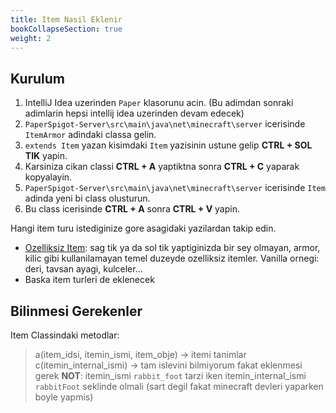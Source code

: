 ```yaml
---
title: Item Nasil Eklenir
bookCollapseSection: true
weight: 2
---
```


## Kurulum
1. IntelliJ Idea uzerinden `Paper` klasorunu acin. (Bu adimdan sonraki adimlarin hepsi intellij idea uzerinden devam edecek)
2. `PaperSpigot-Server\src\main\java\net\minecraft\server` icerisinde `ItemArmor` adindaki classa gelin.
3. `extends Item` yazan kisimdaki `Item` yazisinin ustune gelip **CTRL + SOL TIK** yapin.
4. Karsiniza cikan classi **CTRL + A** yaptiktna sonra **CTRL + C** yaparak kopyalayin.
5. `PaperSpigot-Server\src\main\java\net\minecraft\server` icerisinde `Item` adinda yeni bi class olusturun.
6. Bu class icerisinde **CTRL + A** sonra **CTRL + V** yapin.

Hangi item turu istediginize gore asagidaki yazilardan takip edin.
- [Ozelliksiz Item](./ozelliksiz): sag tik ya da sol tik yaptiginizda bir sey olmayan, armor, kilic gibi kullanilamayan temel duzeyde ozelliksiz itemler. Vanilla ornegi: deri, tavsan ayagi, kulceler...
- Baska item turleri de eklenecek


## Bilinmesi Gerekenler
Item Classindaki metodlar:
> a(item_idsi, itemin_ismi, item_obje) -> itemi tanimlar
> c(itemin_internal_ismi) -> tam islevini bilmiyorum fakat eklenmesi gerek
> **NOT**: itemin_ismi `rabbit_foot` tarzi iken itemin_internal_ismi `rabbitFoot` seklinde olmali (sart degil fakat minecraft devleri yaparken boyle yapmis)
